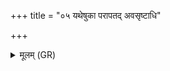 +++
title = "०५ यथेषुका परापतद् अवसृष्टाधि"

+++
<details><summary>मूलम् (GR)</summary>

यथेषुका परापतद्  
अवसृष्टाधि धन्वनः ।  
एवा ते मूत्रं मुच्यतां  
बहिर् बाल् इति सर्वकम् ॥
</details>